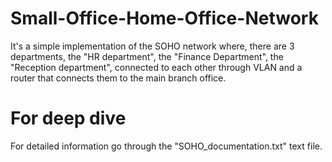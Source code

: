 # Small-Office-Home-Office-Network
It's a simple implementation of the SOHO network where, there are 3 departments, the "HR department", the "Finance Department", the "Reception department", connected to each other through VLAN and a router that connects them to the main branch office.

# For deep dive
For detailed information go through the "SOHO_documentation.txt" text file.
